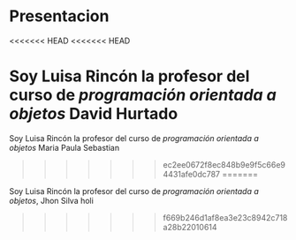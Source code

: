# Presentacion
<<<<<<< HEAD
<<<<<<< HEAD

Soy Luisa Rincón la profesor del curso de *programación orientada a objetos* David Hurtado
=======
Soy Luisa Rincón la profesor del curso de *programación orientada a objetos* Maria Paula Sebastian
>>>>>>> ec2ee0672f8ec848b9e9f5c66e94431afe0dc787
=======

Soy Luisa Rincón la profesor del curso de *programación orientada a objetos*, Jhon Silva holi


>>>>>>> f669b246d1af8ea3e23c8942c718a28b22010614
